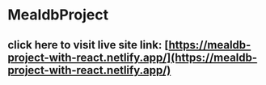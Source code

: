 # MealdbProject
## click here to visit live site link: [https://mealdb-project-with-react.netlify.app/](https://mealdb-project-with-react.netlify.app/)

